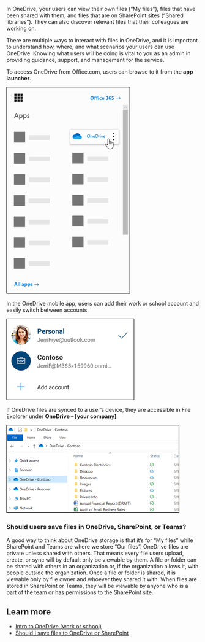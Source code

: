 In OneDrive, your users can view their own files (“My files”), files that have been shared with them, and files that are on SharePoint sites (“Shared libraries”). They can also discover relevant files that their colleagues are working on.

There are multiple ways to interact with files in OneDrive, and it is important to understand how, where, and what scenarios your users can use OneDrive. Knowing what users will be doing is vital to you as an admin in providing guidance, support, and management for the service. 

To access OneDrive from Office.com, users can browse to it from the **app launcher**.
 
![To access OneDrive from Office.com, users can browse to it from the app launcher](../media/app-launcher.png)

In the OneDrive mobile app, users can add their work or school account and easily switch between accounts.

![In the OneDrive mobile app, users can add their work or school account and easily switch between accounts](../media/switch-accounts.png)
 
If OneDrive files are synced to a user’s device, they are accessible in File Explorer under **OneDrive – [your company]**.

![If OneDrive files are synced to a user’s device, they are accessible in File Explorer under OneDrive – [your company]](../media/file-explorer.png)
 
### Should users save files in OneDrive, SharePoint, or Teams?
A good way to think about OneDrive storage is that it’s for “My files” while SharePoint and Teams are where we store “Our files”. OneDrive files are private unless shared with others. That means every file users upload, create, or sync will by default only be viewable by them. A file or folder can be shared with others in an organization or, if the organization allows it, with people outside the organization. Once a file or folder is shared, it is viewable only by file owner and whoever they shared it with. When files are stored in SharePoint or Teams, they will be viewable by anyone who is a part of the team or has permissions to the SharePoint site. 

## Learn more
- [Intro to OneDrive (work or school)](https://support.office.com/article/upload-and-save-files-and-folders-to-onedrive-for-business-a1397e56-61ec-4ed2-9dac-727bf8ac3357?azure-portal=true)
- [Should I save files to OneDrive or SharePoint](https://support.office.com/article/should-i-save-files-to-onedrive-or-sharepoint-d18d21a0-1f9f-4f6c-ac45-d52afa0a4a2e?azure-portal=true)
